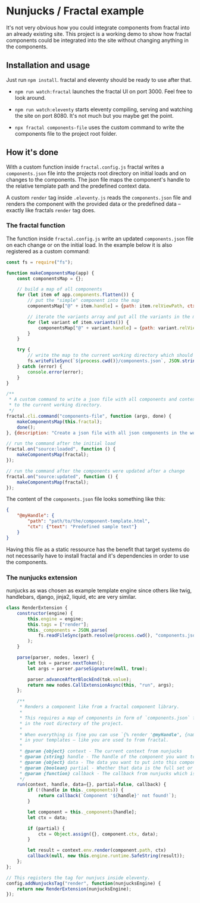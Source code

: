 Nunjucks / Fractal example
================================================================================

It's not very obvious how you could integrate components from fractal into an
already existing site. This project is a working demo to show how fractal
components could be integrated into the site without changing anything in the
components.

Installation and usage
--------------------------------------------------------------------------------

Just run `npm install`. fractal and eleventy should be ready to use after that.

- `npm run watch:fractal` launches the fractal UI on port 3000. Feel free to
  look around.

- `npm run watch:eleventy` starts eleventy compiling, serving and watching the
  site on port 8080. It's not much but you maybe get the point.

- `npx fractal components-file` uses the custom command to write the components
  file to the project root folder.


How it's done
--------------------------------------------------------------------------------

With a custom function inside `fractal.config.js` fractal writes a
`components.json` file into the projects root directory on initial loads and on
changes to the components. The json file maps the component's handle to the
relative template path and the predefined context data.

A custom `render` tag inside `.eleventy.js` reads the `components.json` file and
renders the component with the provided data or the predefined data – exactly
like fractals `render` tag does.

### The fractal function

The function inside `fractal.config.js` write an updated `components.json` file on
each change or on the initial load. In the example below it is also registered as a
custom command:

```javascript
const fs = require("fs");

function makeComponentsMap(app) {
	const componentsMap = {};

	// build a map of all components
	for (let item of app.components.flatten()) {
		// put the "simple" component into the map
		componentsMap["@" + item.handle] = {path: item.relViewPath, ctx: item.context};

		// iterate the variants array and put all the variants in the map, too
		for (let variant of item.variants()) {
			componentsMap["@" + variant.handle] = {path: variant.relViewPath, ctx: variant.context};
		}
	}

	try {
		// write the map to the current working directory which should be the root of the project
		fs.writeFileSync(`${process.cwd()}/components.json`, JSON.stringify(componentsMap))
	} catch (error) {
		console.error(error);
	}
}

/**
 * A custom command to write a json file with all components and context
 * to the current working directory.
 */
fractal.cli.command("components-file", function (args, done) {
	makeComponentsMap(this.fractal);
	done();
}, {description: "Create a json file with all json components in the working directory."});

// run the command after the initial load
fractal.on("source:loaded", function () {
	makeComponentsMap(fractal);
});

// run the command after the components were updated after a change
fractal.on("source:updated", function () {
	makeComponentsMap(fractal);
});
```

The content of the `components.json` file looks something like this:

```json
{
    "@myHandle": {
        "path": "path/to/the/component-template.html",
        "ctx": {"text": "Predefined sample text"}
    }
}
```

Having this file as a static ressource has the benefit that target systems do
not necessarily have to install fractal and it's dependencies in order to use
the components.

### The nunjucks extension

nunjucks as was chosen as example template engine since others like twig,
handlebars, django, jinja2, liquid, etc are very similar.

```javascript
class RenderExtension {
    constructor(engine) {
        this.engine = engine;
        this.tags = ["render"];
        this._components = JSON.parse(
            fs.readFileSync(path.resolve(process.cwd(), "components.json"))
        );
    }

    parse(parser, nodes, lexer) {
        let tok = parser.nextToken();
        let args = parser.parseSignature(null, true);

        parser.advanceAfterBlockEnd(tok.value);
        return new nodes.CallExtensionAsync(this, "run", args);
    };

    /**
     * Renders a component like from a fractal component library.
     * 
     * This requires a map of components in form of `components.json` file to be placed
     * in the root directory of the project.
     * 
     * When everything is fine you can use `{% render '@myHandle', {name: "schnick"}, true %}`
     * in your templates – like you are used to from fractal.
     * 
     * @param {object} context - The current context from nunjucks
     * @param {string} handle - The handle of the component you want to use e.g `@my-component--best-variant`
     * @param {object} data - The data you want to put into this component
     * @param {boolean} partial - Whether that data is the full set or just some parts (default: false)
     * @param {function} callback - The callback from nunjucks which is called when the function is done
     */
    run(context, handle, data={}, partial=false, callback) {
        if (!(handle in this._components)) {
            return callback(`Component '${handle}' not found!`);
        }

        let component = this._components[handle];
        let ctx = data;

        if (partial) {
            ctx = Object.assign({}, component.ctx, data);
        }

        let result = context.env.render(component.path, ctx)
        callback(null, new this.engine.runtime.SafeString(result));
    };
};

// This registers the tag for nunjucs inside eleventy.
config.addNunjucksTag("render", function(nunjucksEngine) {
    return new RenderExtension(nunjucksEngine);
});
```